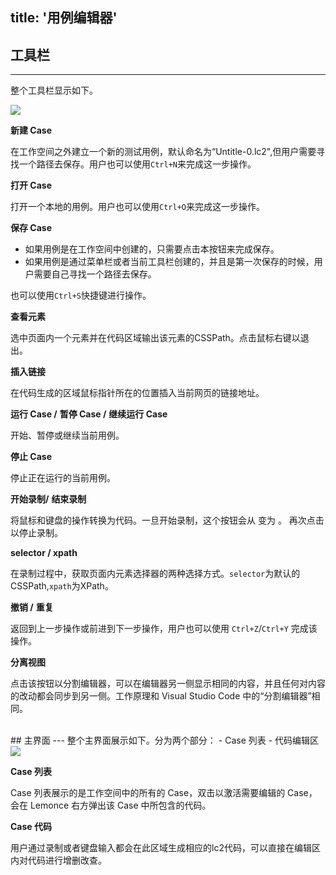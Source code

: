 title: '用例编辑器'
---
## 工具栏
---
整个工具栏显示如下。

<img  src="/images/code-editor/case-toolbar.png">
<br>

<i class="fa fa-file-code-o"></i>  **新建 Case**  

在工作空间之外建立一个新的测试用例，默认命名为“Untitle-0.lc2",但用户需要寻找一个路径去保存。用户也可以使用`Ctrl+N`来完成这一步操作。

<i class="fa fa-folder-open-o"></i> **打开 Case**

打开一个本地的用例。用户也可以使用`Ctrl+O`来完成这一步操作。

<i class="fa fa-floppy-o"></i> **保存 Case** 

- 如果用例是在工作空间中创建的，只需要点击本按钮来完成保存。
- 如果用例是通过菜单栏或者当前工具栏创建的，并且是第一次保存的时候，用户需要自己寻找一个路径去保存。

也可以使用`Ctrl+S`快捷键进行操作。

<i class="fa fa-crosshairs"></i> **查看元素**

选中页面内一个元素并在代码区域输出该元素的CSSPath。点击鼠标右键以退出。

<i class="fa fa-link"></i> **插入链接**

在代码生成的区域鼠标指针所在的位置插入当前网页的链接地址。

<i class="fa fa-play"></i> **运行 Case /** <i class="fa fa-pause"></i> **暂停 Case /** <i class="fa fa-play-circle-o"></i> **继续运行 Case**

开始、暂停或继续当前用例。

<i class="fa fa-stop"></i> **停止 Case**

停止正在运行的当前用例。

<i class="fa fa-circle" style="color:red"></i> **开始录制/** <i class="fa fa-stop-circle-o" style="color:red"></i> **结束录制**

将鼠标和键盘的操作转换为代码。一旦开始录制，这个按钮会从 <i class="fa fa-circle" style="color:red"></i> 变为 <i class="fa fa-stop-circle-o" style="color:red"></i>。 再次点击以停止录制。

**selector / xpath**

在录制过程中，获取页面内元素选择器的两种选择方式。`selector`为默认的CSSPath,`xpath`为XPath。

<i class="fa fa-undo"></i> **撤销 /** <i class="fa fa-repeat"></i> **重复**

返回到上一步操作或前进到下一步操作，用户也可以使用 `Ctrl+Z`/`Ctrl+Y` 完成该操作。

<i class="fa fa-columns"></i> **分离视图**

点击该按钮以分割编辑器，可以在编辑器另一侧显示相同的内容，并且任何对内容的改动都会同步到另一侧。工作原理和 Visual Studio Code 中的“分割编辑器”相同。

<br/>
## 主界面
---
整个主界面展示如下。分为两个部分：
- Case 列表
- 代码编辑区

<img class="large-images" src="/images/code-editor/case-interface.png">
<br/>

**Case 列表**

Case 列表展示的是工作空间中的所有的 Case，双击以激活需要编辑的 Case，会在 Lemonce 右方弹出该 Case 中所包含的代码。

**Case 代码**

用户通过录制或者键盘输入都会在此区域生成相应的lc2代码，可以直接在编辑区内对代码进行增删改查。